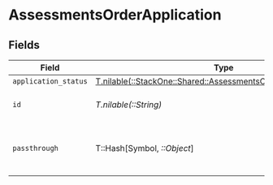 # AssessmentsOrderApplication


## Fields

| Field                                                                                                                        | Type                                                                                                                         | Required                                                                                                                     | Description                                                                                                                  | Example                                                                                                                      |
| ---------------------------------------------------------------------------------------------------------------------------- | ---------------------------------------------------------------------------------------------------------------------------- | ---------------------------------------------------------------------------------------------------------------------------- | ---------------------------------------------------------------------------------------------------------------------------- | ---------------------------------------------------------------------------------------------------------------------------- |
| `application_status`                                                                                                         | [T.nilable(::StackOne::Shared::AssessmentsOrderApplicationStatus)](../../models/shared/assessmentsorderapplicationstatus.md) | :heavy_minus_sign:                                                                                                           | N/A                                                                                                                          |                                                                                                                              |
| `id`                                                                                                                         | *T.nilable(::String)*                                                                                                        | :heavy_minus_sign:                                                                                                           | Unique identifier                                                                                                            | 8187e5da-dc77-475e-9949-af0f1fa4e4e3                                                                                         |
| `passthrough`                                                                                                                | T::Hash[Symbol, *::Object*]                                                                                                  | :heavy_minus_sign:                                                                                                           | Value to pass through to the provider                                                                                        | {<br/>"other_known_names": "John Doe"<br/>}                                                                                  |